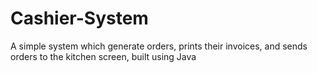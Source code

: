 # Cashier-System
 A simple system which generate orders, prints their invoices, and sends orders to the kitchen screen, built using Java
